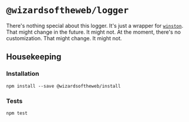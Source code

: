 # `@wizardsoftheweb/logger`

There's nothing special about this logger. It's just a wrapper for [`winston`](https://www.npmjs.com/package/winston). That might change in the future. It might not. At the moment, there's no customization. That might change. It might not.

## Housekeeping

### Installation

```shell
npm install --save @wizardsoftheweb/install
```

### Tests

```shell
npm test
```
